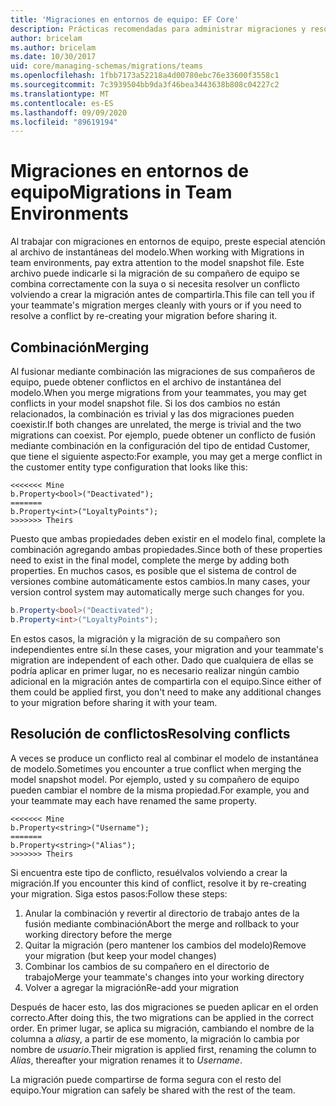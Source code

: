 ```yaml
---
title: 'Migraciones en entornos de equipo: EF Core'
description: Prácticas recomendadas para administrar migraciones y resolver conflictos en entornos de equipo con Entity Framework Core
author: bricelam
ms.author: bricelam
ms.date: 10/30/2017
uid: core/managing-schemas/migrations/teams
ms.openlocfilehash: 1fbb7173a52218a4d00780ebc76e33600f3558c1
ms.sourcegitcommit: 7c3939504bb9da3f46bea3443638b808c04227c2
ms.translationtype: MT
ms.contentlocale: es-ES
ms.lasthandoff: 09/09/2020
ms.locfileid: "89619194"
---
```

# <a name="migrations-in-team-environments"></a><span data-ttu-id="8c641-103">Migraciones en entornos de equipo</span><span class="sxs-lookup"><span data-stu-id="8c641-103">Migrations in Team Environments</span></span>

<span data-ttu-id="8c641-104">Al trabajar con migraciones en entornos de equipo, preste especial atención al archivo de instantáneas del modelo.</span><span class="sxs-lookup"><span data-stu-id="8c641-104">When working with Migrations in team environments, pay extra attention to the model snapshot file.</span></span> <span data-ttu-id="8c641-105">Este archivo puede indicarle si la migración de su compañero de equipo se combina correctamente con la suya o si necesita resolver un conflicto volviendo a crear la migración antes de compartirla.</span><span class="sxs-lookup"><span data-stu-id="8c641-105">This file can tell you if your teammate's migration merges cleanly with yours or if you need to resolve a conflict by re-creating your migration before sharing it.</span></span>

## <a name="merging"></a><span data-ttu-id="8c641-106">Combinación</span><span class="sxs-lookup"><span data-stu-id="8c641-106">Merging</span></span>

<span data-ttu-id="8c641-107">Al fusionar mediante combinación las migraciones de sus compañeros de equipo, puede obtener conflictos en el archivo de instantánea del modelo.</span><span class="sxs-lookup"><span data-stu-id="8c641-107">When you merge migrations from your teammates, you may get conflicts in your model snapshot file.</span></span> <span data-ttu-id="8c641-108">Si los dos cambios no están relacionados, la combinación es trivial y las dos migraciones pueden coexistir.</span><span class="sxs-lookup"><span data-stu-id="8c641-108">If both changes are unrelated, the merge is trivial and the two migrations can coexist.</span></span> <span data-ttu-id="8c641-109">Por ejemplo, puede obtener un conflicto de fusión mediante combinación en la configuración del tipo de entidad Customer, que tiene el siguiente aspecto:</span><span class="sxs-lookup"><span data-stu-id="8c641-109">For example, you may get a merge conflict in the customer entity type configuration that looks like this:</span></span>

``` output
<<<<<<< Mine
b.Property<bool>("Deactivated");
=======
b.Property<int>("LoyaltyPoints");
>>>>>>> Theirs
```

<span data-ttu-id="8c641-110">Puesto que ambas propiedades deben existir en el modelo final, complete la combinación agregando ambas propiedades.</span><span class="sxs-lookup"><span data-stu-id="8c641-110">Since both of these properties need to exist in the final model, complete the merge by adding both properties.</span></span> <span data-ttu-id="8c641-111">En muchos casos, es posible que el sistema de control de versiones combine automáticamente estos cambios.</span><span class="sxs-lookup"><span data-stu-id="8c641-111">In many cases, your version control system may automatically merge such changes for you.</span></span>

``` csharp
b.Property<bool>("Deactivated");
b.Property<int>("LoyaltyPoints");
```

<span data-ttu-id="8c641-112">En estos casos, la migración y la migración de su compañero son independientes entre sí.</span><span class="sxs-lookup"><span data-stu-id="8c641-112">In these cases, your migration and your teammate's migration are independent of each other.</span></span> <span data-ttu-id="8c641-113">Dado que cualquiera de ellas se podría aplicar en primer lugar, no es necesario realizar ningún cambio adicional en la migración antes de compartirla con el equipo.</span><span class="sxs-lookup"><span data-stu-id="8c641-113">Since either of them could be applied first, you don't need to make any additional changes to your migration before sharing it with your team.</span></span>

## <a name="resolving-conflicts"></a><span data-ttu-id="8c641-114">Resolución de conflictos</span><span class="sxs-lookup"><span data-stu-id="8c641-114">Resolving conflicts</span></span>

<span data-ttu-id="8c641-115">A veces se produce un conflicto real al combinar el modelo de instantánea de modelo.</span><span class="sxs-lookup"><span data-stu-id="8c641-115">Sometimes you encounter a true conflict when merging the model snapshot model.</span></span> <span data-ttu-id="8c641-116">Por ejemplo, usted y su compañero de equipo pueden cambiar el nombre de la misma propiedad.</span><span class="sxs-lookup"><span data-stu-id="8c641-116">For example, you and your teammate may each have renamed the same property.</span></span>

``` output
<<<<<<< Mine
b.Property<string>("Username");
=======
b.Property<string>("Alias");
>>>>>>> Theirs
```

<span data-ttu-id="8c641-117">Si encuentra este tipo de conflicto, resuélvalos volviendo a crear la migración.</span><span class="sxs-lookup"><span data-stu-id="8c641-117">If you encounter this kind of conflict, resolve it by re-creating your migration.</span></span> <span data-ttu-id="8c641-118">Siga estos pasos:</span><span class="sxs-lookup"><span data-stu-id="8c641-118">Follow these steps:</span></span>

1. <span data-ttu-id="8c641-119">Anular la combinación y revertir al directorio de trabajo antes de la fusión mediante combinación</span><span class="sxs-lookup"><span data-stu-id="8c641-119">Abort the merge and rollback to your working directory before the merge</span></span>
2. <span data-ttu-id="8c641-120">Quitar la migración (pero mantener los cambios del modelo)</span><span class="sxs-lookup"><span data-stu-id="8c641-120">Remove your migration (but keep your model changes)</span></span>
3. <span data-ttu-id="8c641-121">Combinar los cambios de su compañero en el directorio de trabajo</span><span class="sxs-lookup"><span data-stu-id="8c641-121">Merge your teammate's changes into your working directory</span></span>
4. <span data-ttu-id="8c641-122">Volver a agregar la migración</span><span class="sxs-lookup"><span data-stu-id="8c641-122">Re-add your migration</span></span>

<span data-ttu-id="8c641-123">Después de hacer esto, las dos migraciones se pueden aplicar en el orden correcto.</span><span class="sxs-lookup"><span data-stu-id="8c641-123">After doing this, the two migrations can be applied in the correct order.</span></span> <span data-ttu-id="8c641-124">En primer lugar, se aplica su migración, cambiando el nombre de la columna a *alias*y, a partir de ese momento, la migración lo cambia por nombre de *usuario*.</span><span class="sxs-lookup"><span data-stu-id="8c641-124">Their migration is applied first, renaming the column to *Alias*, thereafter your migration renames it to *Username*.</span></span>

<span data-ttu-id="8c641-125">La migración puede compartirse de forma segura con el resto del equipo.</span><span class="sxs-lookup"><span data-stu-id="8c641-125">Your migration can safely be shared with the rest of the team.</span></span>
